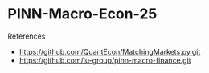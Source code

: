 # PINN-Macro-Econ-25

References
- https://github.com/QuantEcon/MatchingMarkets.py.git
- https://github.com/lu-group/pinn-macro-finance.git

